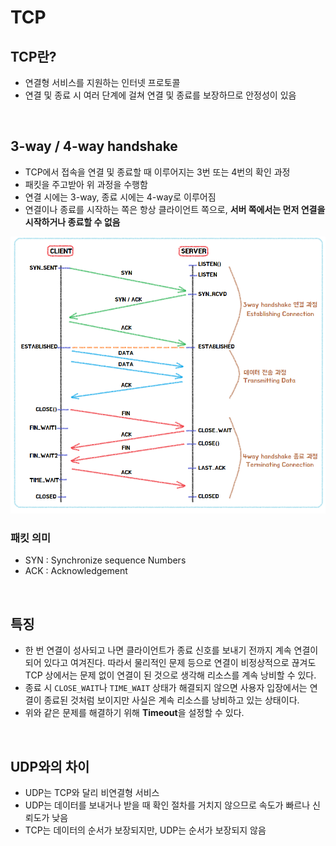 # TCP
## TCP란?
* 연결형 서비스를 지원하는 인터넷 프로토콜
* 연결 및 종료 시 여러 단계에 걸쳐 연결 및 종료를 보장하므로 안정성이 있음

<br>

## 3-way / 4-way handshake
* TCP에서 접속을 연결 및 종료할 때 이루어지는 3번 또는 4번의 확인 과정
* 패킷을 주고받아 위 과정을 수행함
* 연결 시에는 3-way, 종료 시에는 4-way로 이루어짐
* 연결이나 종료를 시작하는 쪽은 항상 클라이언트 쪽으로, **서버 쪽에서는 먼저 연결을 시작하거나 종료할 수 없음**

![handshake](/img/34_handshake.png)

### 패킷 의미
* SYN : Synchronize sequence Numbers
* ACK : Acknowledgement

<br>

## 특징
* 한 번 연결이 성사되고 나면 클라이언트가 종료 신호를 보내기 전까지 계속 연결이 되어 있다고 여겨진다. 따라서 물리적인 문제 등으로 연결이 비정상적으로 끊겨도 TCP 상에서는 문제 없이 연결이 된 것으로 생각해 리소스를 계속 낭비할 수 있다.
* 종료 시 `CLOSE_WAIT`나 `TIME_WAIT` 상태가 해결되지 않으면 사용자 입장에서는 연결이 종료된 것처럼 보이지만 사실은 계속 리소스를 낭비하고 있는 상태이다.
* 위와 같은 문제를 해결하기 위해 **Timeout**을 설정할 수 있다.

<br>

## UDP와의 차이
* UDP는 TCP와 달리 비연결형 서비스
* UDP는 데이터를 보내거나 받을 때 확인 절차를 거치지 않으므로 속도가 빠르나 신뢰도가 낮음
* TCP는 데이터의 순서가 보장되지만, UDP는 순서가 보장되지 않음